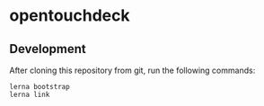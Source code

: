 # opentouchdeck

## Development

After cloning this repository from git, run the following commands:

	lerna bootstrap
	lerna link
